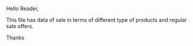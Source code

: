 Hello Reader,

This file has data of sale in terms of different type of products and regular sale offers.

Thanks
